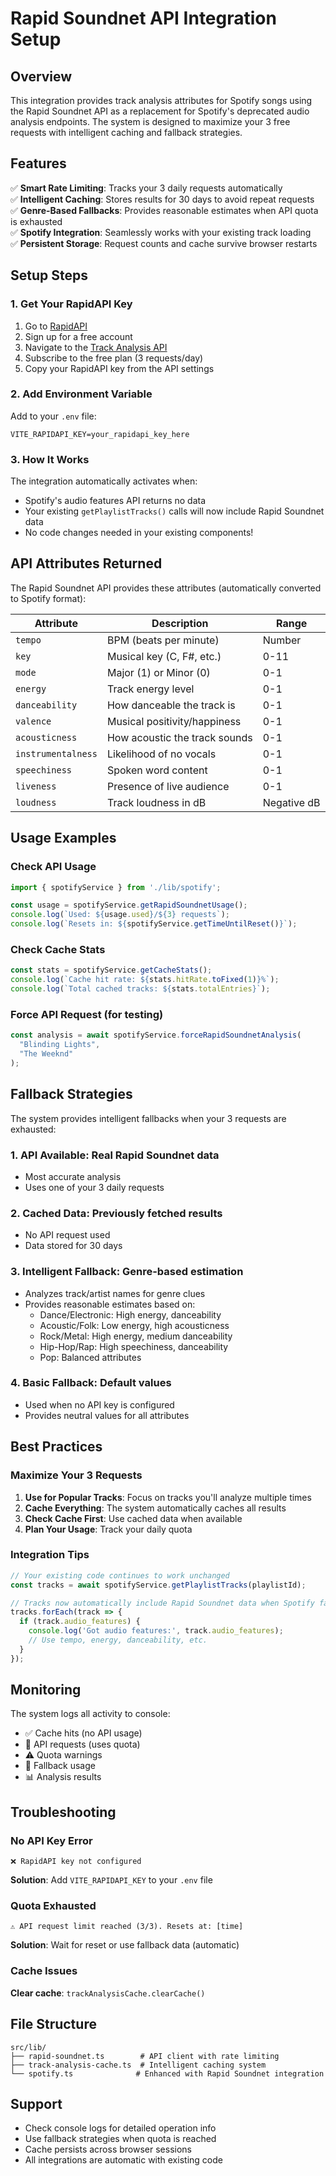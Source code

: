 # Rapid Soundnet API Integration Setup

## Overview

This integration provides track analysis attributes for Spotify songs using the Rapid Soundnet API as a replacement for Spotify's deprecated audio analysis endpoints. The system is designed to maximize your 3 free requests with intelligent caching and fallback strategies.

## Features

✅ **Smart Rate Limiting**: Tracks your 3 daily requests automatically  
✅ **Intelligent Caching**: Stores results for 30 days to avoid repeat requests  
✅ **Genre-Based Fallbacks**: Provides reasonable estimates when API quota is exhausted  
✅ **Spotify Integration**: Seamlessly works with your existing track loading  
✅ **Persistent Storage**: Request counts and cache survive browser restarts

## Setup Steps

### 1. Get Your RapidAPI Key

1. Go to [RapidAPI](https://rapidapi.com/)
2. Sign up for a free account
3. Navigate to the [Track Analysis API](https://rapidapi.com/soundnet-soundnet-default/api/track-analysis)
4. Subscribe to the free plan (3 requests/day)
5. Copy your RapidAPI key from the API settings

### 2. Add Environment Variable

Add to your `.env` file:
```
VITE_RAPIDAPI_KEY=your_rapidapi_key_here
```

### 3. How It Works

The integration automatically activates when:
- Spotify's audio features API returns no data
- Your existing `getPlaylistTracks()` calls will now include Rapid Soundnet data
- No code changes needed in your existing components!

## API Attributes Returned

The Rapid Soundnet API provides these attributes (automatically converted to Spotify format):

| Attribute | Description | Range |
|-----------|-------------|-------|
| `tempo` | BPM (beats per minute) | Number |
| `key` | Musical key (C, F#, etc.) | 0-11 |
| `mode` | Major (1) or Minor (0) | 0-1 |
| `energy` | Track energy level | 0-1 |
| `danceability` | How danceable the track is | 0-1 |
| `valence` | Musical positivity/happiness | 0-1 |
| `acousticness` | How acoustic the track sounds | 0-1 |
| `instrumentalness` | Likelihood of no vocals | 0-1 |
| `speechiness` | Spoken word content | 0-1 |
| `liveness` | Presence of live audience | 0-1 |
| `loudness` | Track loudness in dB | Negative dB |

## Usage Examples

### Check API Usage
```typescript
import { spotifyService } from './lib/spotify';

const usage = spotifyService.getRapidSoundnetUsage();
console.log(`Used: ${usage.used}/${3} requests`);
console.log(`Resets in: ${spotifyService.getTimeUntilReset()}`);
```

### Check Cache Stats
```typescript
const stats = spotifyService.getCacheStats();
console.log(`Cache hit rate: ${stats.hitRate.toFixed(1)}%`);
console.log(`Total cached tracks: ${stats.totalEntries}`);
```

### Force API Request (for testing)
```typescript
const analysis = await spotifyService.forceRapidSoundnetAnalysis(
  "Blinding Lights", 
  "The Weeknd"
);
```

## Fallback Strategies

The system provides intelligent fallbacks when your 3 requests are exhausted:

### 1. **API Available**: Real Rapid Soundnet data
- Most accurate analysis
- Uses one of your 3 daily requests

### 2. **Cached Data**: Previously fetched results
- No API request used
- Data stored for 30 days

### 3. **Intelligent Fallback**: Genre-based estimation
- Analyzes track/artist names for genre clues
- Provides reasonable estimates based on:
  - Dance/Electronic: High energy, danceability
  - Acoustic/Folk: Low energy, high acousticness
  - Rock/Metal: High energy, medium danceability
  - Hip-Hop/Rap: High speechiness, danceability
  - Pop: Balanced attributes

### 4. **Basic Fallback**: Default values
- Used when no API key is configured
- Provides neutral values for all attributes

## Best Practices

### Maximize Your 3 Requests

1. **Use for Popular Tracks**: Focus on tracks you'll analyze multiple times
2. **Cache Everything**: The system automatically caches all results
3. **Check Cache First**: Use cached data when available
4. **Plan Your Usage**: Track your daily quota

### Integration Tips

```typescript
// Your existing code continues to work unchanged
const tracks = await spotifyService.getPlaylistTracks(playlistId);

// Tracks now automatically include Rapid Soundnet data when Spotify fails
tracks.forEach(track => {
  if (track.audio_features) {
    console.log('Got audio features:', track.audio_features);
    // Use tempo, energy, danceability, etc.
  }
});
```

## Monitoring

The system logs all activity to console:
- ✅ Cache hits (no API usage)
- 🎯 API requests (uses quota)
- ⚠️ Quota warnings
- 🔄 Fallback usage
- 📊 Analysis results

## Troubleshooting

### No API Key Error
```
❌ RapidAPI key not configured
```
**Solution**: Add `VITE_RAPIDAPI_KEY` to your `.env` file

### Quota Exhausted
```
⚠️ API request limit reached (3/3). Resets at: [time]
```
**Solution**: Wait for reset or use fallback data (automatic)

### Cache Issues
**Clear cache**: `trackAnalysisCache.clearCache()`

## File Structure

```
src/lib/
├── rapid-soundnet.ts        # API client with rate limiting
├── track-analysis-cache.ts  # Intelligent caching system
└── spotify.ts              # Enhanced with Rapid Soundnet integration
```

## Support

- Check console logs for detailed operation info
- Use fallback strategies when quota is reached
- Cache persists across browser sessions
- All integrations are automatic with existing code